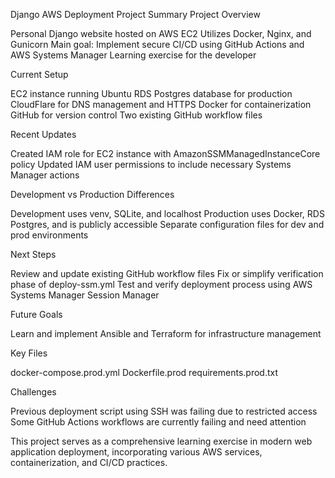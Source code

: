Django AWS Deployment Project Summary
Project Overview

Personal Django website hosted on AWS EC2
Utilizes Docker, Nginx, and Gunicorn
Main goal: Implement secure CI/CD using GitHub Actions and AWS Systems Manager
Learning exercise for the developer

Current Setup

EC2 instance running Ubuntu
RDS Postgres database for production
CloudFlare for DNS management and HTTPS
Docker for containerization
GitHub for version control
Two existing GitHub workflow files

Recent Updates

Created IAM role for EC2 instance with AmazonSSMManagedInstanceCore policy
Updated IAM user permissions to include necessary Systems Manager actions

Development vs Production Differences

Development uses venv, SQLite, and localhost
Production uses Docker, RDS Postgres, and is publicly accessible
Separate configuration files for dev and prod environments

Next Steps

Review and update existing GitHub workflow files
Fix or simplify verification phase of deploy-ssm.yml
Test and verify deployment process using AWS Systems Manager Session Manager

Future Goals

Learn and implement Ansible and Terraform for infrastructure management

Key Files

docker-compose.prod.yml
Dockerfile.prod
requirements.prod.txt

Challenges

Previous deployment script using SSH was failing due to restricted access
Some GitHub Actions workflows are currently failing and need attention

This project serves as a comprehensive learning exercise in modern web application deployment, incorporating various AWS services, containerization, and CI/CD practices.
